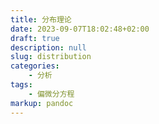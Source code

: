 ```yaml
---
title: 分布理论
date: 2023-09-07T18:02:48+02:00
draft: true
description: null
slug: distribution
categories:
    - 分析
tags:
    - 偏微分方程
markup: pandoc
---
```


